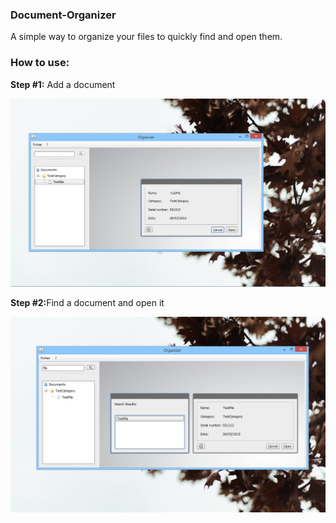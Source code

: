 <h3>Document-Organizer</h3>
<p> A simple way to organize your files to quickly find and open them.</p>
<h3>How to use:</h3>
<p><strong>Step #1:</strong> Add a document</p>
<img src="images/image1.png"></img>
<p><strong>Step #2:</strong>Find a document and open it</p>
<img src="images/image2.png"></img>